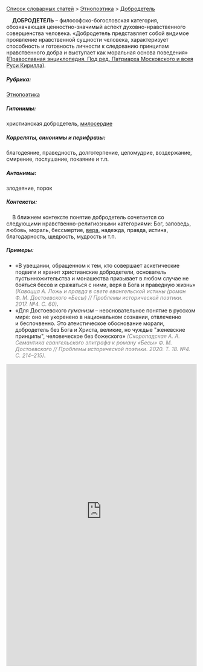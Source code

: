 <style>
st { color: Gray;
  font-style: italic;}
</style>

[Список словарных статей](https://thesaurus-dostoevsky.github.io/Thesaurus/) > [Этнопоэтика](ethnopoe.md) > [Добродетель](добродетель.md) 

&nbsp;&nbsp;&nbsp;&nbsp;**ДОБРОДЕТЕЛЬ** – философско-богословская категория, обозначающая ценностно-значимый аспект духовно-нравственного совершенства человека. «Добродетель представляет собой видимое проявление нравственной сущности человека, характеризует способность и готовность личности к следованию принципам нравственного добра и выступает как моральная основа поведения» ([Православная энциклопедия. Под ред. Патриарха Московского и всея Руси Кирилла](https://pravenc.ru)).

##### Рубрика:
[Этнопоэтика](ethnopoe.md)
##### Гипонимы:
христианская добродетель, [милосердие](милосердие.md)
##### Корреляты, синонимы и перифразы:
благодеяние, праведность, долготерпение, целомудрие, воздержание, смирение, послушание, покаяние  и т.п.
##### Антонимы:
злодеяние, порок
##### Контексты:
&nbsp;&nbsp;&nbsp;&nbsp;В ближнем контексте понятие добродетель сочетается со следующими нравственно-религиозными категориями: Бог, заповедь, любовь, мораль, бессмертие, [вера](вера.md), надежда, правда, истина, благодарность, щедрость, мудрость и т.п.
##### Примеры:
* «В увещании, обращенном к тем, кто совершает аскетические подвиги и хранит христианские добродетели, основатель пустынножительства и монашества призывает в любом случае не бояться бесов и сражаться с ними, веря в Бога и праведную жизнь» <st>(Кавацца А. *Ложь* и *правда* в свете евангельской *истины* (роман Ф. М. Достоевского «Бесы) // Проблемы исторической поэтики. 2017. №4. С. 60)</st>.
* «Для Достоевского *гуманизм* – неосновательное понятие в русском мире: оно не укоренено в национальном сознании, отвлеченно и беспочвенно. Это атеистическое обоснование морали, добродетель без Бога и Христа, великие, но чуждые "женевские принципы", человеческое без божеского» <st>(Скоропадская А. А. Семантика евангельского эпиграфа к роману «Бесы» Ф. М. Достоевского // Проблемы исторической поэтики. 2020. Т. 18. №4. С. 214–215)</st>. 

<iframe src="https://thesaurus-dostoevsky.github.io/nk/добродетель.html" style="border:0px;width:100%;height:800px" allowfullscreen="true" webkitallowfullscreen="true" mozallowfullscreen="true">
